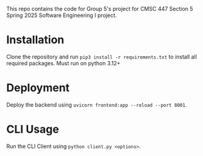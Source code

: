 This repo contains the code for Group 5's project for CMSC 447 Section 5 Spring 2025 Software Engineering I project. 

# Installation
Clone the repository and run `pip3 install -r requirements.txt` to install all required packages.
Must run on python 3.12+

# Deployment

Deploy the backend using `uvicorn frontend:app --reload --port 8001`.

# CLI Usage

Run the CLI Client using `python client.py <options>`. 
